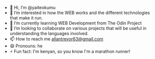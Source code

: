 - 👋 Hi, I’m @yaiteokumu
- 👀 I’m interested in how the WEB works and the different technologies that make it run.
- 🌱 I’m currently learning WEB Development from The Odin Project
- 💞️ I’m looking to collaborate on various projects that will be useful in understanding the languages involved.
- 📫 How to reach me allantrevor63@gmail.com
- 😄 Pronouns: he
- ⚡ Fun fact: I'm kenyan, so you know I'm a marathon runner!

<!---
yaiteokumu/yaiteokumu is a ✨ special ✨ repository because its `README.md` (this file) appears on your GitHub profile.
You can click the Preview link to take a look at your changes.
--->
